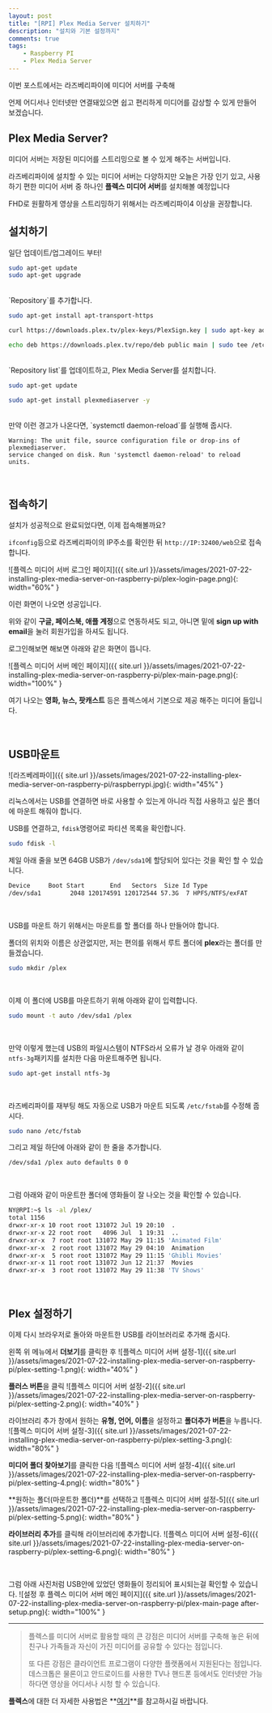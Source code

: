 ```yaml
---
layout: post
title: "[RPI] Plex Media Server 설치하기"
description: "설치와 기본 설정까지"
comments: true
tags:
    - Raspberry PI
    - Plex Media Server
---
```


이번 포스트에서는 라즈베리파이에 미디어 서버를 구축해

언제 어디서나 인터넷만 연결돼있으면 쉽고 편리하게 미디어를 감상할 수 있게 만들어 보겠습니다.

## Plex Media Server?

미디어 서버는 저장된 미디어를 스트리밍으로 볼 수 있게 해주는 서버입니다.

라즈베리파이에 설치할 수 있는 미디어 서버는 다양하지만 오늘은 가장 인기 있고, 사용하기 편한 미디어 서버 중 하나인 **플렉스 미디어 서버**를 설치해볼 예정입니다

FHD로 원활하게 영상을 스트리밍하기 위해서는 라즈베리파이4 이상을 권장합니다.

## 설치하기

일단 업데이트/업그레이드 부터!

```bash
sudo apt-get update
sudo apt-get upgrade
```

<br>
`Repository`를 추가합니다.

```bash
sudo apt-get install apt-transport-https

curl https://downloads.plex.tv/plex-keys/PlexSign.key | sudo apt-key add -

echo deb https://downloads.plex.tv/repo/deb public main | sudo tee /etc/apt/sources.list.d/plexmediaserver.list
```

<br>
`Repository list`를 업데이트하고, Plex Media Server를 설치합니다.

```bash
sudo apt-get update

sudo apt-get install plexmediaserver -y
```

<br>
만약 이런 경고가 나온다면, `systemctl daemon-reload`를 실행해 줍시다.

```
Warning: The unit file, source configuration file or drop-ins of plexmediaserver.
service changed on disk. Run 'systemctl daemon-reload' to reload units.
```

<br>

## 접속하기

설치가 성공적으로 완료되었다면, 이제 접속해볼까요?

`ifconfig`등으로 라즈베리파이의 IP주소를 확인한 뒤 `http://IP:32400/web`으로 접속합니다.

![플렉스 미디어 서버 로그인 페이지]({{ site.url }}/assets/images/2021-07-22-installing-plex-media-server-on-raspberry-pi/plex-login-page.png){: width="60%" }

이런 화면이 나오면 성공입니다.

위와 같이 **구글, 페이스북, 애플 계정**으로 연동하셔도 되고, 아니면 밑에 **sign up with email**을 눌러 회원가입을 하셔도 됩니다.

로그인해보면 해보면 아래와 같은 화면이 뜹니다.

![플렉스 미디어 서버 메인 페이지]({{ site.url }}/assets/images/2021-07-22-installing-plex-media-server-on-raspberry-pi/plex-main-page.png){: width="100%" }

여기 나오는 **영화, 뉴스, 팟캐스트** 등은 플렉스에서 기본으로 제공 해주는 미디어 들입니다.

<br>

## USB마운트

![라즈베레파이]({{ site.url }}/assets/images/2021-07-22-installing-plex-media-server-on-raspberry-pi/raspberrypi.jpg){: width="45%" }

리눅스에서는 USB를 연결하면 바로 사용할 수 있는게 아니라 직접 사용하고 싶은 폴더에 마운트 해줘야 합니다.

USB를 연결하고,
`fdisk`명령어로 파티션 목록을 확인합니다.

```bash
sudo fdisk -l
```

제일 아래 줄을 보면 64GB USB가 `/dev/sda1`에 할당되어 있다는 것을 확인 할 수 있습니다.

```bash
Device     Boot Start       End   Sectors  Size Id Type
/dev/sda1        2048 120174591 120172544 57.3G  7 HPFS/NTFS/exFAT
```

<br>

USB를 마운트 하기 위해서는 마운트를 할 폴더를 하나 만들어야 합니다.

폴더의 위치와 이름은 상관없지만, 저는 편의를 위해서 루트 폴더에 **plex**라는 폴더를 만들겠습니다.

```bash
sudo mkdir /plex
```

<br>

이제 이 폴더에 USB를 마운트하기 위해 아래와 같이 입력합니다.

```bash
sudo mount -t auto /dev/sda1 /plex
```

<br>

만약 이렇게 했는데 USB의 파일시스템이 NTFS라서 오류가 날 경우 아래와 같이 `ntfs-3g`패키지를 설치한 다음 마운트해주면 됩니다.

```bash
sudo apt-get install ntfs-3g
```

<br>

라즈베리파이를 재부팅 해도 자동으로 USB가 마운트 되도록 `/etc/fstab`를 수정해 줍시다.

```bash
sudo nano /etc/fstab
```

그리고 제일 하단에 아래와 같이 한 줄을 추가합니다.

```bash
/dev/sda1 /plex auto defaults 0 0
```

<br>

그럼 아래와 같이 마운트한 폴더에 영화들이 잘 나오는 것을 확인할 수 있습니다.

```bash
NY@RPI:~$ ls -al /plex/
total 1156
drwxr-xr-x 10 root root 131072 Jul 19 20:10  .
drwxr-xr-x 22 root root   4096 Jul  1 19:31  ..
drwxr-xr-x  7 root root 131072 May 29 11:15 'Animated Film'
drwxr-xr-x  2 root root 131072 May 29 04:10  Animation
drwxr-xr-x  5 root root 131072 May 29 11:15 'Ghibli Movies'
drwxr-xr-x 11 root root 131072 Jun 12 21:37  Movies
drwxr-xr-x  3 root root 131072 May 29 11:38 'TV Shows'
```

<br>

## Plex 설정하기

이제 다시 브라우저로 돌아와 마운트한 USB를 라이브러리로 추가해 줍시다.

왼쪽 위 메뉴에서 **더보기**를 클릭한 후
![플렉스 미디어 서버 설정-1]({{ site.url }}/assets/images/2021-07-22-installing-plex-media-server-on-raspberry-pi/plex-setting-1.png){: width="40%" }

**플러스 버튼**을 클릭
![플렉스 미디어 서버 설정-2]({{ site.url }}/assets/images/2021-07-22-installing-plex-media-server-on-raspberry-pi/plex-setting-2.png){: width="40%" }

라이브러리 추가 창에서 원하는 **유형, 언어, 이름**을 설정하고 **폴더추가 버튼**을 누릅니다.
![플렉스 미디어 서버 설정-3]({{ site.url }}/assets/images/2021-07-22-installing-plex-media-server-on-raspberry-pi/plex-setting-3.png){: width="80%" }

**미디어 폴더 찾아보기**를 클릭한 다음
![플렉스 미디어 서버 설정-4]({{ site.url }}/assets/images/2021-07-22-installing-plex-media-server-on-raspberry-pi/plex-setting-4.png){: width="80%" }

**원하는 폴더(마운트한 폴더)**를 선택하고
![플렉스 미디어 서버 설정-5]({{ site.url }}/assets/images/2021-07-22-installing-plex-media-server-on-raspberry-pi/plex-setting-5.png){: width="80%" }

**라이브러리 추가**를 클릭해 라이브러리에 추가합니다.
![플렉스 미디어 서버 설정-6]({{ site.url }}/assets/images/2021-07-22-installing-plex-media-server-on-raspberry-pi/plex-setting-6.png){: width="80%" }

<br>

그럼 아래 사진처럼 USB안에 있었던 영화들이 정리되어 표시되는걸 확인할 수 있습니다.
![설정 후 플렉스 미디어 서버 메인 페이지]({{ site.url }}/assets/images/2021-07-22-installing-plex-media-server-on-raspberry-pi/plex-main-page after-setup.png){: width="100%" }

---

> 플렉스를 미디어 서버로 활용할 때의 큰 강점은 미디어 서버를 구축해 놓은 뒤에 친구나 가족들과 자신이 가진 미디어를 공유할 수 있다는 점입니다.
>
> 또 다른 강점은 클라이언트 프로그램이 다양한 플랫폼에서 지원된다는 점입니다. 데스크톱은 물론이고 안드로이드를 사용한 TV나 핸드폰 등에서도 인터넷만 가능하다면 영상을 어디서나 시청 할 수 있습니다.

**플렉스**에 대한 더 자세한 사용법은 **[여기](https://www.plex.tv/)**를 참고하시길 바랍니다.
